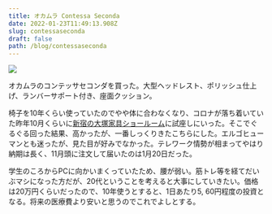 ```yaml
---
title: オカムラ Contessa Seconda
date: 2022-01-23T11:49:13.908Z
slug: contessaseconda
draft: false
path: /blog/contessaseconda
---
```

![](https://i.imgur.com/lmDHMHi.jpg)



オカムラのコンテッサセコンダを買った。大型ヘッドレスト、ポリッシュ仕上げ、ランバーサポート付き、座面クッション。



椅子を10年くらい使っていたのでやや体に合わなくなり、コロナが落ち着いていた昨年10月くらいに[新宿の大塚家具ショールーム](https://www.idc-otsuka.jp/showroom/shinjuku)に試座しにいった。そこでぐるぐる回った結果、高かったが、一番しっくりきたこちらにした。エルゴヒューマンとも迷ったが、見た目が好みでなかった。テレワーク情勢が相まってやはり納期は長く、11月頭に注文して届いたのは1月20日だった。

学生のころからPCに向かいまくっていたため、腰が弱い。筋トレ等を経てだいぶマシになった方だが、20代ということを考えると大事にしていきたい。価格は20万円くらいだったので、10年使うとすると、1日あたり5, 60円程度の投資となる。将来の医療費より安いと思うのでこれでよしとする。